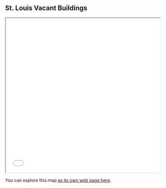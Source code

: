 ## St. Louis Vacant Buildings


<iframe src="Ithaca-map.html" height="500" width="500"></iframe>

You can explore this map [as its own web page here](Ithaca-map.html).
